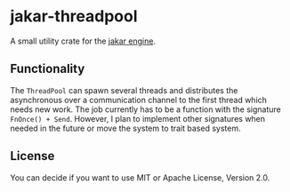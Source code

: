 # jakar-threadpool
A small utility crate for the [jakar engine](https://github.com/SiebenCorgie/jakar-engine).

## Functionality
The `ThreadPool` can spawn several threads and distributes the asynchronous over
a communication channel to the first thread which needs new work.
The job currently has to be a function with the signature `FnOnce() + Send`.
However, I plan to implement other signatures when needed in the future or move
the system to trait based system.

## License
You can decide if you want to use MIT or Apache License, Version 2.0.
